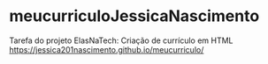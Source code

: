 # meucurriculoJessicaNascimento
Tarefa do projeto ElasNaTech: 
Criação de currículo em HTML
https://jessica201nascimento.github.io/meucurriculo/
